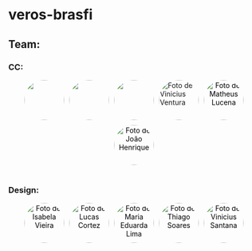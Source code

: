 # veros-brasfi

## Team:

<h3>CC:</h3>
<div style="display: flex; align-items: center; justify-content: center; flex-wrap: wrap; gap: 10px;">
    <a href="https://github.com/AntonioPaess">
        <img src="https://avatars.githubusercontent.com/u/123177984?v=4" style="border-radius: 50%; width: 80px; height: 80px;">
    </a>
    <a href="https://github.com/oMarcoMaciel">
        <img src="https://avatars.githubusercontent.com/u/126691818?v=4" style="border-radius: 50%; width: 80px; height: 80px;">
    </a>
    <a href="https://github.com/GalileuCMMoares">
        <img src="https://avatars.githubusercontent.com/u/165906088?v=4" style="border-radius: 50%; width: 80px; height: 80px;">
    </a>
    <a href="https://github.com/vinivent" style="text-decoration: none;">
            <img src="https://avatars.githubusercontent.com/u/99739118?v=4" style="border-radius: 50%; width: 80px; height: 80px;" alt="Foto de Vinicius Ventura">
        </a>
        <a href="https://github.com/Matheuslh" style="text-decoration: none; color: black; text-align: center;">
        <img src="https://avatars.githubusercontent.com/u/168059030?v=4" style="border-radius: 50%; width: 80px; height: 80px;" alt="Foto de Matheus Lucena">
    </a>
    <a href="https://github.com/jhrvo0" style="text-decoration: none; color: black; text-align: center;">
        <img src="https://avatars.githubusercontent.com/u/167437961?s=64&v=4" style="border-radius: 50%; width: 80px; height: 80px;" alt="Foto de João Henrique">
    </a>      
</div>
<br>
<h3>Design:</h3>
<div style="display: flex; align-items: center; justify-content: center; flex-wrap: wrap; gap: 10px;">
     <a href="https://github.com/Belacv15" style="text-decoration: none; color: black; text-align: center;">
        <img src="https://avatars.githubusercontent.com/u/169161718?v=4" style="border-radius: 50%; width: 80px; height: 80px;" alt="Foto de Isabela Vieira">
    </a>
    <a href="https://github.com/fluskas43" style="text-decoration: none; color: black; text-align: center;">
        <img src="https://avatars.githubusercontent.com/u/116669790?v=4" style="border-radius: 50%; width: 80px; height: 80px;" alt="Foto de Lucas Cortez">
    </a>
    <a href="https://github.com/maduuu-ai" style="text-decoration: none; color: black; text-align: center;">
        <img src="https://avatars.githubusercontent.com/u/200122211?v=4" style="border-radius: 50%; width: 80px; height: 80px;" alt="Foto de Maria Eduarda Lima">
    </a>
    <a href="https://github.com/tsmsXD" style="text-decoration: none; color: black; text-align: center;">
        <img src="https://avatars.githubusercontent.com/u/200014297?v=4" style="border-radius: 50%; width: 80px; height: 80px;" alt="Foto de Thiago Soares">
    </a>
    <a href="https://github.com/vesff0" style="text-decoration: none; color: black; text-align: center;">
        <img src="https://avatars.githubusercontent.com/u/49535009?v=4" style="border-radius: 50%; width: 80px; height: 80px;" alt="Foto de Vinicius Santana">
    </a>     
</div>
   
